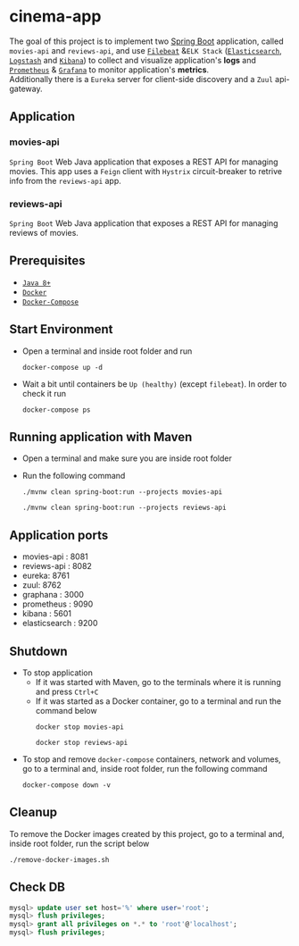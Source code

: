 # cinema-app
The goal of this project is to implement two [Spring Boot](https://docs.spring.io/spring-boot/docs/current/reference/htmlsingle/) application, called `movies-api` and `reviews-api`, and use [`Filebeat`](https://www.elastic.co/beats/filebeat) &`ELK Stack` ([`Elasticsearch`](https://www.elastic.co/elasticsearch), [`Logstash`](https://www.elastic.co/logstash) and [`Kibana`](https://www.elastic.co/kibana)) to collect and visualize application's **logs** and [`Prometheus`](https://prometheus.io/) & [`Grafana`](https://grafana.com/) to monitor application's **metrics**.  
Additionally there is a `Eureka` server for client-side discovery and a `Zuul` api-gateway.

## Application
### movies-api
`Spring Boot` Web Java application that exposes a REST API for managing movies. This app uses a `Feign` client with `Hystrix` circuit-breaker to retrive info from the `reviews-api` app.

### reviews-api
`Spring Boot` Web Java application that exposes a REST API for managing reviews of movies.

## Prerequisites

* [`Java 8+`](https://www.oracle.com/java/technologies/javase-jdk8-downloads.html)
* [`Docker`](https://www.docker.com/)
* [`Docker-Compose`](https://docs.docker.com/compose/install/)

## Start Environment

* Open a terminal and inside root folder and run
  ```shell
  docker-compose up -d
  ```

* Wait a bit until containers be `Up (healthy)` (except `filebeat`). In order to check it run
  ```shell
  docker-compose ps
  ```
## Running application with Maven

- Open a terminal and make sure you are inside root folder

- Run the following command
  ```
  ./mvnw clean spring-boot:run --projects movies-api
  
  ./mvnw clean spring-boot:run --projects reviews-api
  ```  
  
## Application ports
  * movies-api : 8081
  * reviews-api : 8082
  * eureka: 8761
  * zuul: 8762
  * graphana : 3000
  * prometheus : 9090
  * kibana : 5601
  * elasticsearch : 9200

## Shutdown

- To stop application
  - If it was started with Maven, go to the terminals where it is running and press `Ctrl+C`
  - If it was started as a Docker container, go to a terminal and run the command below
    ```shell
    docker stop movies-api
    
    docker stop reviews-api
    
    ```
- To stop and remove `docker-compose` containers, network and volumes, go to a terminal and, inside root folder, run the following command
  ```
  docker-compose down -v
  ```

## Cleanup

To remove the Docker images created by this project, go to a terminal and, inside root folder, run the script below
```
./remove-docker-images.sh
```
 
## Check DB
```sql
mysql> update user set host='%' where user='root';
mysql> flush privileges;
mysql> grant all privileges on *.* to 'root'@'localhost';
mysql> flush privileges;
```
